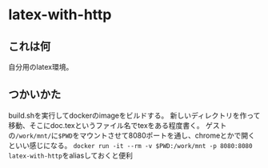 # latex-with-http
## これは何
自分用のlatex環境。  


## つかいかた
build.shを実行してdockerのimageをビルドする。
新しいディレクトリを作って移動、そこにdoc.texというファイル名でtexをある程度書く。
ゲストの``/work/mnt/``に``$PWD``をマウントさせて8080ポートを通し、chromeとかで開くといい感じになる。
``docker run -it --rm -v $PWD:/work/mnt -p 8080:8080 latex-with-http``をaliasしておくと便利  
